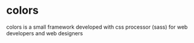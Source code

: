 # colors
colors is a small framework developed with css processor (sass) for web developers and web designers 
